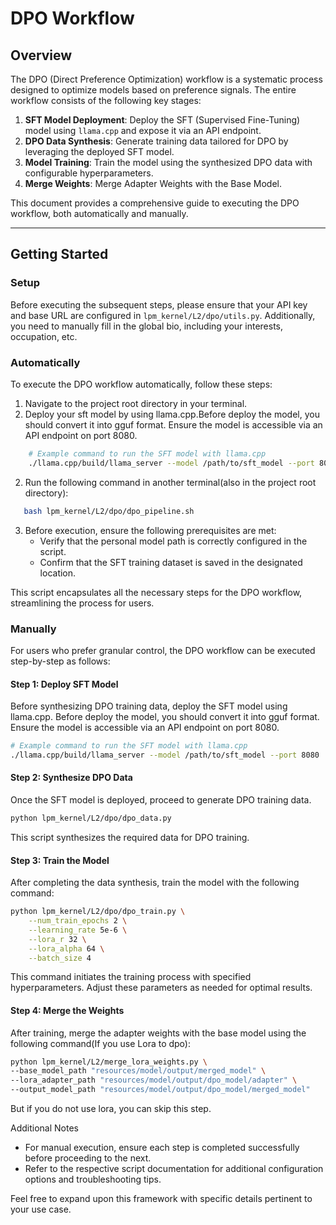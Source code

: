 # DPO Workflow

## Overview

The DPO (Direct Preference Optimization) workflow is a systematic process designed to optimize models based on preference signals. The entire workflow consists of the following key stages:

1. **SFT Model Deployment**: Deploy the SFT (Supervised Fine-Tuning) model using `llama.cpp` and expose it via an API endpoint.
2. **DPO Data Synthesis**: Generate training data tailored for DPO by leveraging the deployed SFT model.
3. **Model Training**: Train the model using the synthesized DPO data with configurable hyperparameters.
4. **Merge Weights**: Merge Adapter Weights with the Base Model.

This document provides a comprehensive guide to executing the DPO workflow, both automatically and manually.

---

## Getting Started

### Setup

Before executing the subsequent steps, please ensure that your API key and base URL are configured in `lpm_kernel/L2/dpo/utils.py`. Additionally, you need to manually fill in the global bio, including your interests, occupation, etc.

### Automatically

To execute the DPO workflow automatically, follow these steps:

1. Navigate to the project root directory in your terminal.
2. Deploy your sft model by using llama.cpp.Before deploy the model, you should convert it into gguf format. Ensure the model is accessible via an API endpoint on port 8080.
```bash
    # Example command to run the SFT model with llama.cpp
    ./llama.cpp/build/llama_server --model /path/to/sft_model --port 8080
```
2. Run the following command in another terminal(also in the project root directory):
```bash
   bash lpm_kernel/L2/dpo/dpo_pipeline.sh
```
3. Before execution, ensure the following prerequisites are met:
   - Verify that the personal model path is correctly configured in the script.
   - Confirm that the SFT training dataset is saved in the designated location.

This script encapsulates all the necessary steps for the DPO workflow, streamlining the process for users.


### Manually

For users who prefer granular control, the DPO workflow can be executed step-by-step as follows:

#### Step 1: Deploy SFT Model

Before synthesizing DPO training data, deploy the SFT model using llama.cpp. Before deploy the model, you should convert it into gguf format. Ensure the model is accessible via an API endpoint on port 8080.


```bash
# Example command to run the SFT model with llama.cpp
./llama.cpp/build/llama_server --model /path/to/sft_model --port 8080
```

#### Step 2: Synthesize DPO Data

Once the SFT model is deployed, proceed to generate DPO training data.

```bash
python lpm_kernel/L2/dpo/dpo_data.py
```

This script synthesizes the required data for DPO training.

#### Step 3: Train the Model

After completing the data synthesis, train the model with the following command:

```bash
python lpm_kernel/L2/dpo/dpo_train.py \
    --num_train_epochs 2 \
    --learning_rate 5e-6 \
    --lora_r 32 \
    --lora_alpha 64 \
    --batch_size 4
```

This command initiates the training process with specified hyperparameters. Adjust these parameters as needed for optimal results.

#### Step 4: Merge the Weights

After training, merge the adapter weights with the base model using the following command(If you use Lora to dpo):

```bash
python lpm_kernel/L2/merge_lora_weights.py \
--base_model_path "resources/model/output/merged_model" \
--lora_adapter_path "resources/model/output/dpo_model/adapter" \
--output_model_path "resources/model/output/dpo_model/merged_model"
```

But if you do not use lora, you can skip this step.

Additional Notes
- For manual execution, ensure each step is completed successfully before proceeding to the next.
- Refer to the respective script documentation for additional configuration options and troubleshooting tips.

Feel free to expand upon this framework with specific details pertinent to your use case.